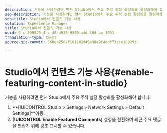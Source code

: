 ```yaml
---
description: 기능을 사용하려면 먼저 Studio에서 주요 주석 설정 활성화를 활성화해야 합니다.
seo-description: 기능을 사용하려면 먼저 Studio에서 주요 주석 설정 활성화를 활성화해야 합니다.
seo-title: Studio에서 컨텐츠 기능 사용
solution: Experience Manager
title: Studio에서 컨텐츠 기능 사용
uuid: 6 c 599525-4 c 48-4536-9300-add 384 ba 1051
translation-type: tm+mt
source-git-commit: 566ea2587f101202045488e9f4edf73ece100293

---
```



# Studio에서 컨텐츠 기능 사용{#enable-featuring-content-in-studio}

기능을 사용하려면 먼저 Studio에서 주요 주석 설정 활성화를 활성화해야 합니다.

1. **[!UICONTROL Studio > Settings > Network Settings > Default Settings]**이동.
1. **[!UICONTROL Enable Featured Comments]** 설정을 전환하여 최근 주요 댓글을 편집기 위에 강조 표시할 수 있습니다.
